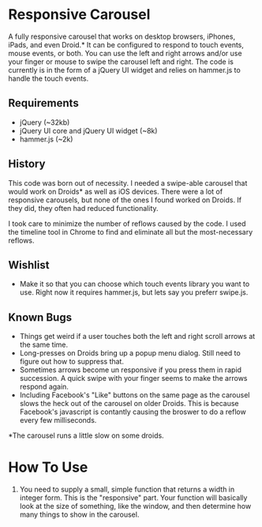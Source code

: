 Responsive Carousel
===================

A fully responsive carousel that works on desktop browsers, iPhones, iPads, and even Droid.* It can be 
configured to respond to touch events, mouse events, or both.  You can use the left and right arrows and/or 
use your finger or mouse to swipe the carousel left and right.  The code is currently is in the form of a jQuery UI
widget and relies on hammer.js to handle the touch events.

Requirements
------------
- jQuery (~32kb)
- jQuery UI core and jQuery UI widget (~8k)
- hammer.js (~2k)

History
-------
This code was born out of necessity. I needed a swipe-able carousel that would work on Droids* as well as iOS devices.
There were a lot of responsive carousels, but none of the ones I found worked on Droids.  If they did, they often had
reduced functionality.

I took care to minimize the number of reflows caused by the code.   I used the timeline tool in Chrome to find and eliminate all but the most-necessary reflows.

Wishlist
--------
- Make it so that you can choose which touch events library you want to use.  Right now it requires hammer.js, but lets say you preferr swipe.js.


Known Bugs
----------
- Things get weird if a user touches both the left and right scroll arrows at the same time.
- Long-presses on Droids bring up a popup menu dialog.  Still need to figure out how to suppress that.
- Sometimes arrows become un responsive if you press them in rapid succession.  A quick swipe with your finger seems to make the arrows respond again.
- Including Facebook's "Like" buttons on the same page as the carousel slows the heck out of the carousel on older Droids.  This is because Facebook's javascript is contantly causing the broswer to do a reflow every few milliseconds.

*The carousel runs a little slow on some droids.

How To Use
==========
1) You need to supply a small, simple function that returns a width in integer form.  This is the "responsive" part.  Your function will basically look at the size of something, like the window, and then determine how many things to show in the carousel. 